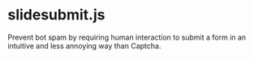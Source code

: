 slidesubmit.js
==============

Prevent bot spam by requiring human interaction to submit a form in an intuitive and less annoying way than Captcha.
